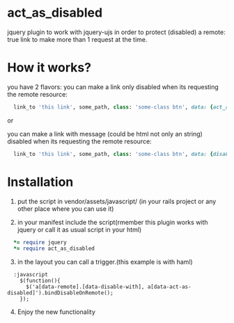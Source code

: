 act_as_disabled
===============

jquery plugin to work with jquery-ujs in order to protect (disabled) a remote: true link to make more than 1 request at the time.

How it works?
============
you have 2 flavors:
you can make a link only disabled when its requesting the remote resource:
```` ruby
  link_to 'this link', some_path, class: 'some-class btn', data: {act_as_disabled: true} , remote: true

````

or

you can make a link with message (could be html not only an string) disabled when its requesting the remote resource:
```` ruby
  link_to 'this link', some_path, class: 'some-class btn', data: {disable_with: 'processing...'}, remote: true

````
Installation
============

1) put the script in vendor/assets/javascript/ (in your rails project or any other place where you can use it)

2) in your manifest include the script(rmember this plugin works with jquery or call it as usual script in your html)
```` ruby
  *= require jquery
  *= require act_as_disabled

````

3) in the layout you can call a trigger.(this example is with haml)
```` haml
  :javascript
    $(function(){
      $('a[data-remote].[data-disable-with], a[data-act-as-disabled]').bindDisableOnRemote();
    });
````
4) Enjoy the new functionality
